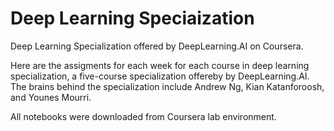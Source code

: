 # Deep Learning Speciaization
Deep Learning Specialization offered by DeepLearning.AI on Coursera.

Here are the assigments for each week for each course in deep learning specialization, a five-course specialization offereby by DeepLearning.AI.
The brains behind the specialization include Andrew Ng, Kian Katanforoosh, and Younes Mourri.

All notebooks were downloaded from Coursera lab environment.
